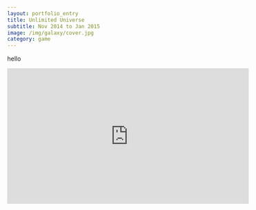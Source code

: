 ```yaml
---
layout: portfolio_entry
title: Unlimited Universe
subtitle: Nov 2014 to Jan 2015
image: /img/galaxy/cover.jpg
category: game
---
```


hello 

<iframe width="560" height="315" src="http://www.youtube.com/embed/H8aR2c9y-m4" frameborder="0" allowfullscreen></iframe>
